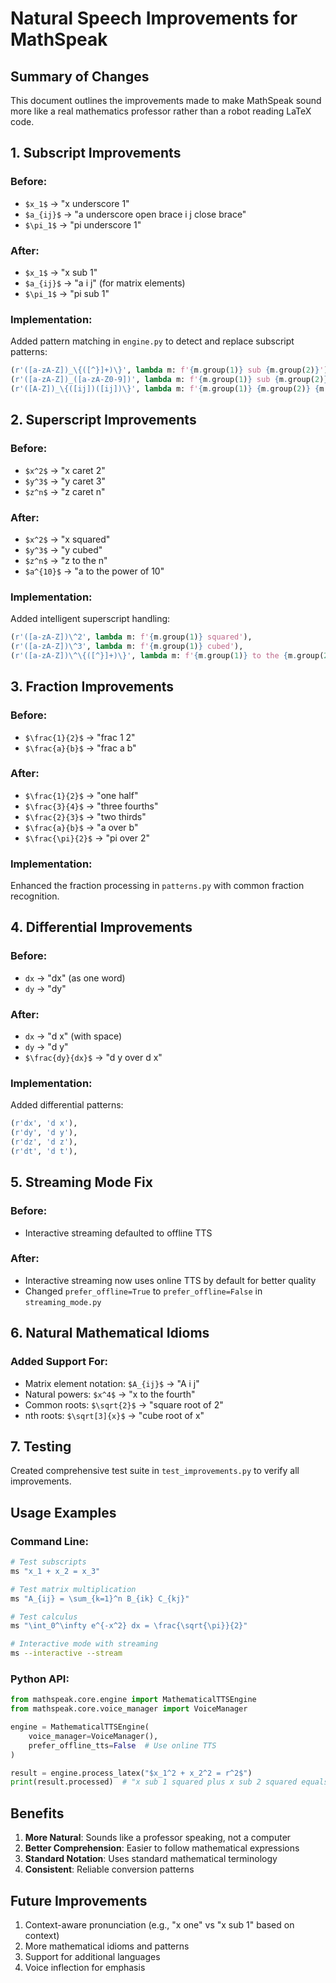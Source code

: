 # Natural Speech Improvements for MathSpeak

## Summary of Changes

This document outlines the improvements made to make MathSpeak sound more like a real mathematics professor rather than a robot reading LaTeX code.

## 1. Subscript Improvements

### Before:
- `$x_1$` → "x underscore 1"
- `$a_{ij}$` → "a underscore open brace i j close brace"
- `$\pi_1$` → "pi underscore 1"

### After:
- `$x_1$` → "x sub 1"
- `$a_{ij}$` → "a i j" (for matrix elements)
- `$\pi_1$` → "pi sub 1"

### Implementation:
Added pattern matching in `engine.py` to detect and replace subscript patterns:
```python
(r'([a-zA-Z])_\{([^}]+)\}', lambda m: f'{m.group(1)} sub {m.group(2)}'),
(r'([a-zA-Z])_([a-zA-Z0-9])', lambda m: f'{m.group(1)} sub {m.group(2)}'),
(r'([A-Z])_\{([ij])([ij])\}', lambda m: f'{m.group(1)} {m.group(2)} {m.group(3)}'),  # Matrix elements
```

## 2. Superscript Improvements

### Before:
- `$x^2$` → "x caret 2"
- `$y^3$` → "y caret 3"
- `$z^n$` → "z caret n"

### After:
- `$x^2$` → "x squared"
- `$y^3$` → "y cubed"
- `$z^n$` → "z to the n"
- `$a^{10}$` → "a to the power of 10"

### Implementation:
Added intelligent superscript handling:
```python
(r'([a-zA-Z])\^2', lambda m: f'{m.group(1)} squared'),
(r'([a-zA-Z])\^3', lambda m: f'{m.group(1)} cubed'),
(r'([a-zA-Z])\^\{([^}]+)\}', lambda m: f'{m.group(1)} to the {m.group(2)}'),
```

## 3. Fraction Improvements

### Before:
- `$\frac{1}{2}$` → "frac 1 2"
- `$\frac{a}{b}$` → "frac a b"

### After:
- `$\frac{1}{2}$` → "one half"
- `$\frac{3}{4}$` → "three fourths"
- `$\frac{2}{3}$` → "two thirds"
- `$\frac{a}{b}$` → "a over b"
- `$\frac{\pi}{2}$` → "pi over 2"

### Implementation:
Enhanced the fraction processing in `patterns.py` with common fraction recognition.

## 4. Differential Improvements

### Before:
- `dx` → "dx" (as one word)
- `dy` → "dy"

### After:
- `dx` → "d x" (with space)
- `dy` → "d y"
- `$\frac{dy}{dx}$` → "d y over d x"

### Implementation:
Added differential patterns:
```python
(r'dx', 'd x'),
(r'dy', 'd y'),
(r'dz', 'd z'),
(r'dt', 'd t'),
```

## 5. Streaming Mode Fix

### Before:
- Interactive streaming defaulted to offline TTS

### After:
- Interactive streaming now uses online TTS by default for better quality
- Changed `prefer_offline=True` to `prefer_offline=False` in `streaming_mode.py`

## 6. Natural Mathematical Idioms

### Added Support For:
- Matrix element notation: `$A_{ij}$` → "A i j"
- Natural powers: `$x^4$` → "x to the fourth"
- Common roots: `$\sqrt{2}$` → "square root of 2"
- nth roots: `$\sqrt[3]{x}$` → "cube root of x"

## 7. Testing

Created comprehensive test suite in `test_improvements.py` to verify all improvements.

## Usage Examples

### Command Line:
```bash
# Test subscripts
ms "x_1 + x_2 = x_3"

# Test matrix multiplication
ms "A_{ij} = \sum_{k=1}^n B_{ik} C_{kj}"

# Test calculus
ms "\int_0^\infty e^{-x^2} dx = \frac{\sqrt{\pi}}{2}"

# Interactive mode with streaming
ms --interactive --stream
```

### Python API:
```python
from mathspeak.core.engine import MathematicalTTSEngine
from mathspeak.core.voice_manager import VoiceManager

engine = MathematicalTTSEngine(
    voice_manager=VoiceManager(),
    prefer_offline_tts=False  # Use online TTS
)

result = engine.process_latex("$x_1^2 + x_2^2 = r^2$")
print(result.processed)  # "x sub 1 squared plus x sub 2 squared equals r squared"
```

## Benefits

1. **More Natural**: Sounds like a professor speaking, not a computer
2. **Better Comprehension**: Easier to follow mathematical expressions
3. **Standard Notation**: Uses standard mathematical terminology
4. **Consistent**: Reliable conversion patterns

## Future Improvements

1. Context-aware pronunciation (e.g., "x one" vs "x sub 1" based on context)
2. More mathematical idioms and patterns
3. Support for additional languages
4. Voice inflection for emphasis